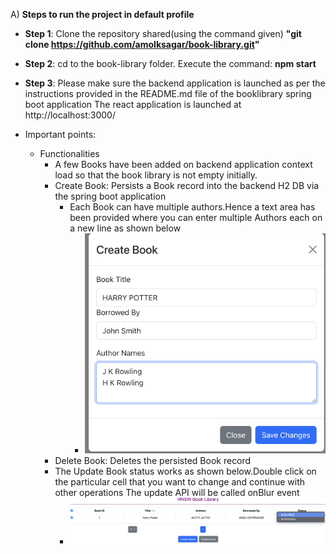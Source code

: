 A) **Steps to run the project in default profile**
- **Step 1**: Clone the repository shared(using the command given)
  **"git clone https://github.com/amolksagar/book-library.git"**

- **Step 2**:
  cd to the book-library folder.
  Execute the command:
  **npm start**

- **Step 3**:
  Please make sure the backend application is launched as per the instructions provided in the README.md file of the booklibrary spring boot application
  The react application is launched at http://localhost:3000/
  
- Important points:
    - Functionalities
        - A few Books have been added on backend application context load so that the book library is not empty initially.
        - Create Book: Persists a Book record into the backend H2 DB via the spring boot application
            - Each Book can have multiple authors.Hence a text area has been provided where you can enter multiple Authors each on a new line as shown below
                - ![alt text](image-1.png)
        - Delete Book: Deletes the persisted Book record
        - The Update Book status works as shown below.Double click on the particular cell that you want to change and continue with other operations
          The update API will be called onBlur event
            - ![alt text](image.png)